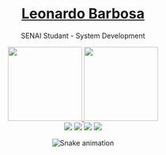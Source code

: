 <div>
  
  <h1 align="center">
    <a href="https://www.linkedin.com/in/edududuribeiro/">Leonardo Barbosa</a>
  </h1>
  
  <p align="center">
     SENAI Studant - System Development
  </p>
  
  
 

<div align="center">
  <a href="https://github.com/leobarbosass">
    <img height="150em" src="https://github-readme-stats.vercel.app/api?username=leobarbosass&show_icons=true&theme=dark"/>
    <img height="150em" src="https://github-readme-stats.vercel.app/api/top-langs/?username=leobarbosass&layout=compact&langs_count=7&theme=dark"/>
  </a>
</div>

  
  
  
<div align="center">
  <a href="https://www.youtube.com/channel/UCViaNBT0SIeiVnZSEEtIfjw?sub_confirmation=1" target="_blank"><img src="https://img.shields.io/badge/YouTube-FF0000?style=for-the-badge&logo=youtube&logoColor=white" target="_blank"></a>
  <a href="https://www.instagram.com/edu.duduribeiro/" target="_blank"><img src="https://img.shields.io/badge/-Instagram-%23E4405F?style=for-the-badge&logo=instagram&logoColor=white" target="_blank"></a>
  <a href="https://www.linkedin.com/in/edududuribeiro/" target="_blank"><img src="https://img.shields.io/badge/-LinkedIn-%230077B5?style=for-the-badge&logo=linkedin&logoColor=white" target="_blank"></a> 
  <a href="mailto:eduardo.duduribeiro1@gmail.com"><img src="https://img.shields.io/badge/-Gmail-%23333?style=for-the-badge&logo=gmail&logoColor=white" target="_blank"></a>
</div>

  
  
<div align="center">

  ![Snake animation](https://github.com/danielbped/danielbped/blob/output/github-contribution-grid-snake.svg)
  
</div>
